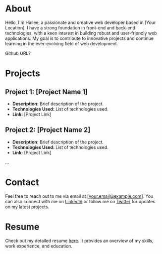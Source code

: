 # About

Hello, I'm Hailee, a passionate and creative web developer based in [Your Location]. I have a strong foundation in front-end and back-end technologies, with a keen interest in building robust and user-friendly web applications. My goal is to contribute to innovative projects and continue learning in the ever-evolving field of web development.

Github URL? 

# Projects

## Project 1: [Project Name 1]
- **Description:** Brief description of the project.
- **Technologies Used:** List of technologies used.
- **Link:** [Project Link]

## Project 2: [Project Name 2]
- **Description:** Brief description of the project.
- **Technologies Used:** List of technologies used.
- **Link:** [Project Link]

...

# Contact

Feel free to reach out to me via email at [your.email@example.com]. You can also connect with me on [LinkedIn](https://www.linkedin.com/in/your-profile) or follow me on [Twitter](https://twitter.com/yourhandle) for updates on my latest projects.

# Resume

Check out my detailed resume [here](link-to-resume.pdf). It provides an overview of my skills, work experience, and education.
